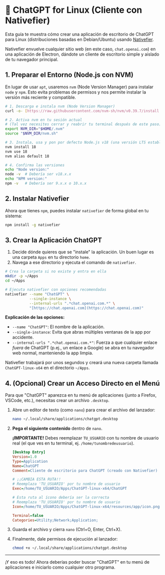 # 🐧 ChatGPT for Linux (Cliente con Nativefier)

Esta guía te muestra cómo crear una aplicación de escritorio de ChatGPT para Linux (distribuciones basadas en Debian/Ubuntu) usando [Nativefier](https://github.com/nativefier/nativefier).

Nativefier envuelve cualquier sitio web (en este caso, `chat.openai.com`) en una aplicación de Electron, dándote un cliente de escritorio simple y aislado de tu navegador principal.

## 1. Preparar el Entorno (Node.js con NVM)

En lugar de usar `apt`, usaremos `nvm` (Node Version Manager) para instalar `node` y `npm`. Esto evita problemas de permisos y nos permite instalar la versión más reciente y compatible.

```bash
# 1. Descarga e instala nvm (Node Version Manager)
curl -o- [https://raw.githubusercontent.com/nvm-sh/nvm/v0.39.7/install.sh](https://raw.githubusercontent.com/nvm-sh/nvm/v0.39.7/install.sh) | bash

# 2. Activa nvm en tu sesión actual
# (Tal vez necesites cerrar y reabrir tu terminal después de este paso)
export NVM_DIR="$HOME/.nvm"
source "$NVM_DIR/nvm.sh"

# 3. Instala, usa y pon por defecto Node.js v18 (una versión LTS estable)
nvm install 18
nvm use 18
nvm alias default 18

# 4. Confirma las versiones
echo "Node version:"
node -v  # Debería ser v18.x.x
echo "NPM version:"
npm -v   # Debería ser 9.x.x o 10.x.x
````

## 2\. Instalar Nativefier

Ahora que tienes `npm`, puedes instalar `nativefier` de forma global en tu sistema:

```bash
npm install -g nativefier
```

## 3\. Crear la Aplicación ChatGPT

1.  Decide dónde quieres que se "instale" la aplicación. Un buen lugar es una carpeta `Apps` en tu directorio `home`.
2.  Navega a ese directorio y ejecuta el comando de `nativefier`.

<!-- end list -->

```bash
# Crea la carpeta si no existe y entra en ella
mkdir -p ~/Apps
cd ~/Apps

# Ejecuta nativefier con opciones recomendadas
nativefier --name "ChatGPT" \
           --single-instance \
           --internal-urls ".*chat.openai.com.*" \
           "[https://chat.openai.com](https://chat.openai.com)"
```

**Explicación de las opciones:**

  * `--name "ChatGPT"`: El nombre de la aplicación.
  * `--single-instance`: Evita que abras múltiples ventanas de la app por accidente.
  * `--internal-urls ".*chat.openai.com.*"`: Fuerza a que cualquier enlace *fuera* de ChatGPT (p.ej., un enlace a Google) se abra en tu navegador web normal, manteniendo la app limpia.

Nativefier trabajará por unos segundos y creará una nueva carpeta llamada `ChatGPT-linux-x64` en el directorio `~/Apps`.

## 4\. (Opcional) Crear un Acceso Directo en el Menú

Para que "ChatGPT" aparezca en tu menú de aplicaciones (junto a Firefox, VSCode, etc.), necesitas crear un archivo `.desktop`.

1.  Abre un editor de texto (como `nano`) para crear el archivo del lanzador:

    ```bash
    nano ~/.local/share/applications/chatgpt.desktop
    ```

2.  **Pega el siguiente contenido** dentro de `nano`.

    **¡IMPORTANTE\!** Debes reemplazar `TU_USUARIO` con tu nombre de usuario real (el que ves en tu terminal, ej. `/home/tunombredeusuario`).

    ```ini
    [Desktop Entry]
    Version=1.0
    Type=Application
    Name=ChatGPT
    Comment=Cliente de escritorio para ChatGPT (creado con Nativefier)

    # ¡¡CAMBIA ESTA RUTA!!
    # Reemplaza 'TU_USUARIO' por tu nombre de usuario
    Exec=/home/TU_USUARIO/Apps/ChatGPT-linux-x64/ChatGPT

    # Esta ruta al ícono debería ser la correcta
    # Reemplaza 'TU_USUARIO' por tu nombre de usuario
    Icon=/home/TU_USUARIO/Apps/ChatGPT-linux-x64/resources/app/icon.png

    Terminal=false
    Categories=Utility;Network;Application;
    ```

3.  Guarda el archivo y cierra `nano` (Ctrl+O, Enter, Ctrl+X).

4.  Finalmente, dale permisos de ejecución al lanzador:

    ```bash
    chmod +x ~/.local/share/applications/chatgpt.desktop
    ```

-----

¡Y eso es todo\! Ahora deberías poder buscar "ChatGPT" en tu menú de aplicaciones e iniciarlo como cualquier otro programa.

```
```
